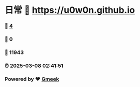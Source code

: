 # 日常 :link: https://u0w0n.github.io 
### :page_facing_up: [4](https://u0w0n.github.io/tag.html) 
### :speech_balloon: 0 
### :hibiscus: 11943 
### :alarm_clock: 2025-03-08 02:41:51 
### Powered by :heart: [Gmeek](https://github.com/Meekdai/Gmeek)
